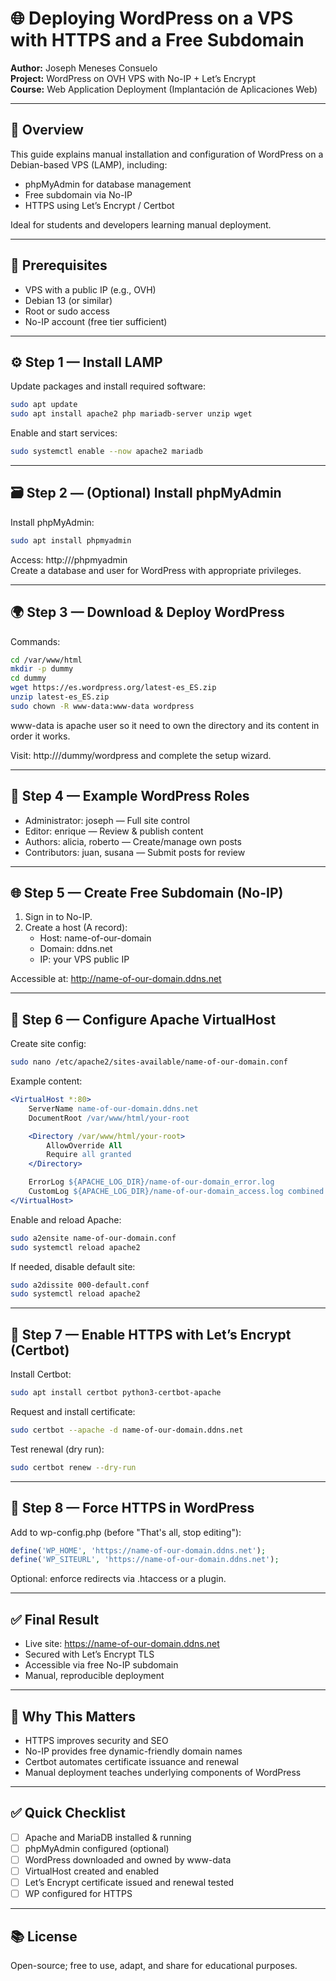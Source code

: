 # 🌐 Deploying WordPress on a VPS with HTTPS and a Free Subdomain

**Author:** Joseph Meneses Consuelo  
**Project:** WordPress on OVH VPS with No-IP + Let’s Encrypt  
**Course:** Web Application Deployment (Implantación de Aplicaciones Web)

---

## 📌 Overview
This guide explains manual installation and configuration of WordPress on a Debian-based VPS (LAMP), including:
- phpMyAdmin for database management
- Free subdomain via No-IP
- HTTPS using Let’s Encrypt / Certbot

Ideal for students and developers learning manual deployment.

---

## 🧱 Prerequisites
- VPS with a public IP (e.g., OVH)  
- Debian 13 (or similar)  
- Root or sudo access  
- No-IP account (free tier sufficient)

---

## ⚙️ Step 1 — Install LAMP
Update packages and install required software:

```bash
sudo apt update
sudo apt install apache2 php mariadb-server unzip wget
```

Enable and start services:

```bash
sudo systemctl enable --now apache2 mariadb
```

---

## 🗃️ Step 2 — (Optional) Install phpMyAdmin
Install phpMyAdmin:

```bash
sudo apt install phpmyadmin
```

Access: http://<your-server-ip>/phpmyadmin  
Create a database and user for WordPress with appropriate privileges.

---

## 🌍 Step 3 — Download & Deploy WordPress
Commands:

```bash
cd /var/www/html
mkdir -p dummy
cd dummy
wget https://es.wordpress.org/latest-es_ES.zip
unzip latest-es_ES.zip
sudo chown -R www-data:www-data wordpress
```
www-data is apache user so it need to own the directory and its content in order it works.

Visit: http://<your-server-ip>/dummy/wordpress and complete the setup wizard.

---

## 👥 Step 4 — Example WordPress Roles
- Administrator: joseph — Full site control  
- Editor: enrique — Review & publish content  
- Authors: alicia, roberto — Create/manage own posts  
- Contributors: juan, susana — Submit posts for review

---

## 🌐 Step 5 — Create Free Subdomain (No-IP)
1. Sign in to No-IP.  
2. Create a host (A record):
   - Host: name-of-our-domain  
   - Domain: ddns.net  
   - IP: your VPS public IP

Accessible at: http://name-of-our-domain.ddns.net

---

## 🧩 Step 6 — Configure Apache VirtualHost
Create site config:

```bash
sudo nano /etc/apache2/sites-available/name-of-our-domain.conf
```

Example content:

```apache
<VirtualHost *:80>
    ServerName name-of-our-domain.ddns.net
    DocumentRoot /var/www/html/your-root

    <Directory /var/www/html/your-root>
        AllowOverride All
        Require all granted
    </Directory>

    ErrorLog ${APACHE_LOG_DIR}/name-of-our-domain_error.log
    CustomLog ${APACHE_LOG_DIR}/name-of-our-domain_access.log combined
</VirtualHost>
```

Enable and reload Apache:

```bash
sudo a2ensite name-of-our-domain.conf
sudo systemctl reload apache2
```

If needed, disable default site:

```bash
sudo a2dissite 000-default.conf
sudo systemctl reload apache2
```

---

## 🔐 Step 7 — Enable HTTPS with Let’s Encrypt (Certbot)
Install Certbot:

```bash
sudo apt install certbot python3-certbot-apache
```

Request and install certificate:

```bash
sudo certbot --apache -d name-of-our-domain.ddns.net
```

Test renewal (dry run):

```bash
sudo certbot renew --dry-run
```

---

## 🧠 Step 8 — Force HTTPS in WordPress
Add to wp-config.php (before "That's all, stop editing"):

```php
define('WP_HOME', 'https://name-of-our-domain.ddns.net');
define('WP_SITEURL', 'https://name-of-our-domain.ddns.net');
```

Optional: enforce redirects via .htaccess or a plugin.

---

## ✅ Final Result
- Live site: https://name-of-our-domain.ddns.net  
- Secured with Let’s Encrypt TLS  
- Accessible via free No-IP subdomain  
- Manual, reproducible deployment

---

## 🧪 Why This Matters
- HTTPS improves security and SEO  
- No-IP provides free dynamic-friendly domain names  
- Certbot automates certificate issuance and renewal  
- Manual deployment teaches underlying components of WordPress

---

## ✅ Quick Checklist
- [ ] Apache and MariaDB installed & running  
- [ ] phpMyAdmin configured (optional)  
- [ ] WordPress downloaded and owned by www-data  
- [ ] VirtualHost created and enabled  
- [ ] Let’s Encrypt certificate issued and renewal tested  
- [ ] WP configured for HTTPS

---

## 📚 License
Open-source; free to use, adapt, and share for educational purposes.
